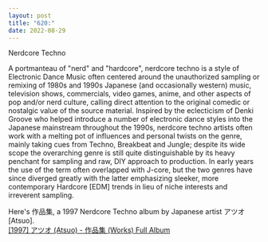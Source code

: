 ```yaml
---
layout: post
title: "620:"
date: 2022-08-29
---
```


Nerdcore Techno

A portmanteau of "nerd" and "hardcore", nerdcore techno is a style of Electronic Dance Music often centered around the unauthorized sampling or remixing of 1980s and 1990s Japanese (and occasionally western) music, television shows, commercials, video games, anime, and other aspects of pop and/or nerd culture, calling direct attention to the original comedic or nostalgic value of the source material. Inspired by the eclecticism of Denki Groove who helped introduce a number of electronic dance styles into the Japanese mainstream throughout the 1990s, nerdcore techno artists often work with a melting pot of influences and personal twists on the genre, mainly taking cues from Techno, Breakbeat and Jungle; despite its wide scope the overarching genre is still quite distinguishable by its heavy penchant for sampling and raw, DIY approach to production. In early years the use of the term often overlapped with J-core, but the two genres have since diverged greatly with the latter emphasizing sleeker, more contemporary Hardcore \[EDM\] trends in lieu of niche interests and irreverent sampling.

Here's 作品集, a 1997 Nerdcore Techno album by Japanese artist アツオ \[Atsuo\].  
[\[1997\] アツオ (Atsuo) \- 作品集 (Works) Full Album](https://youtu.be/FUgVX5Olxmk?t=804)
